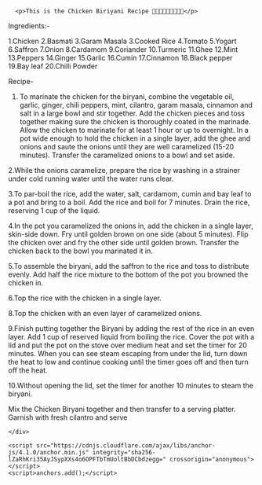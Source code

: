  <div class="container-lg px-3 my-5 markdown-body">

      <p>This is the Chicken Biriyani Recipe 🍗🍗🍗🍗🍗🍖🥩🍠🥠</p>

<p>Ingredients:-</p>

<p>1.Chicken
2.Basmati
3.Garam Masala
3.Cooked Rice
4.Tomato
5.Yogart
6.Saffron
7.Onion
8.Cardamom
9.Coriander
10.Turmeric
11.Ghee
12.Mint
13.Peppers
14.Ginger
15.Garlic
16.Cumin
17.Cinnamon
18.Black pepper
19.Bay leaf
20.Chilli Powder</p>

<p>Recipe-</p>
<ol>
  <li>To marinate the chicken for the biryani, combine the vegetable oil, garlic, ginger, chili peppers, mint, cilantro, garam masala, cinnamon and salt in a large bowl and stir together. Add the chicken pieces and toss together making sure the chicken is thoroughly coated in the marinade. Allow the chicken to marinate for at least 1 hour or up to overnight.
In a pot wide enough to hold the chicken in a single layer, add the ghee and onions and saute the onions until they are well caramelized (15-20 minutes). Transfer the caramelized onions to a bowl and set aside.</li>
</ol>

<p>2.While the onions caramelize, prepare the rice by washing in a strainer under cold running water until the water runs clear.</p>

<p>3.To par-boil the rice, add the water, salt, cardamom, cumin and bay leaf to a pot and bring to a boil. Add the rice and boil for 7 minutes. Drain the rice, reserving 1 cup of the liquid.</p>

<p>4.In the pot you caramelized the onions in, add the chicken in a single layer, skin-side down. Fry until golden brown on one side (about 5 minutes). Flip the chicken over and fry the other side until golden brown. Transfer the chicken back to the bowl you marinated it in.</p>

<p>5.To assemble the biryani, add the saffron to the rice and toss to distribute evenly. Add half the rice mixture to the bottom of the pot you browned the chicken in.</p>

<p>6.Top the rice with the chicken in a single layer.</p>

<p>8.Top the chicken with an even layer of caramelized onions.</p>

<p>9.Finish putting together the Biryani by adding the rest of the rice in an even layer. Add 1 cup of reserved liquid from boiling the rice. Cover the pot with a lid and put the pot on the stove over medium heat and set the timer for 20 minutes. When you can see steam escaping from under the lid, turn down the heat to low and continue cooking until the timer goes off and then turn off the heat.</p>

<p>10.Without opening the lid, set the timer for another 10 minutes to steam the biryani.</p>

<p>Mix the Chicken Biryani together and then transfer to a serving platter. Garnish with fresh cilantro and serve</p>

    </div>

    <script src="https://cdnjs.cloudflare.com/ajax/libs/anchor-js/4.1.0/anchor.min.js" integrity="sha256-lZaRhKri35AyJSypXXs4o6OPFTbTmUoltBbDCbdzegg=" crossorigin="anonymous"></script>
    <script>anchors.add();</script>
